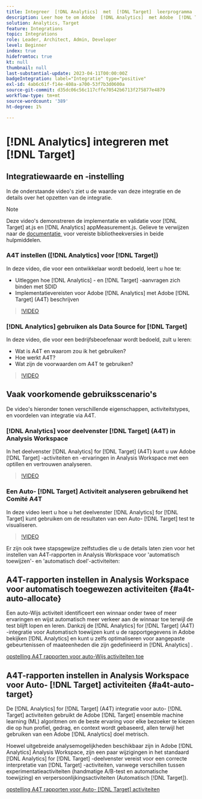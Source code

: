 ```yaml
---
title: Integreer  [!DNL Analytics]  met  [!DNL Target]  leerprogramma
description: Leer hoe te om Adobe  [!DNL Analytics]  met Adobe  [!DNL Target] te integreren.
solution: Analytics, Target
feature: Integrations
topic: Integrations
role: Leader, Architect, Admin, Developer
level: Beginner
index: true
hidefromtoc: true
kt: null
thumbnail: null
last-substantial-update: 2023-04-11T00:00:00Z
badgeIntegration: label="Integratie" type="positive"
exl-id: 4ab6c61f-f14e-408a-a700-53f7b3d0600a
source-git-commit: d35dc06c56c117cffe70542b6713f275877e4879
workflow-type: tm+mt
source-wordcount: '389'
ht-degree: 1%

---
```


# [!DNL Analytics] integreren met [!DNL Target]


## Integratiewaarde en -instelling

In de onderstaande video&#39;s ziet u de waarde van deze integratie en de details over het opzetten van de integratie.

>[!NOTE]
>
>Deze video&#39;s demonstreren de implementatie en validatie voor [!DNL Target] at.js en [!DNL Analytics] appMeasurement.js. Gelieve te verwijzen naar de [&#x200B; documentatie &#x200B;](https://experienceleague.adobe.com/docs/target/using/integrate/a4t/a4timplementation.html?lang=nl-NL) voor vereiste bibliotheekversies in beide hulpmiddelen.

### A4T instellen ([!DNL Analytics] voor [!DNL Target])

In deze video, die voor een ontwikkelaar wordt bedoeld, leert u hoe te:

* Uitleggen hoe [!DNL Analytics] - en [!DNL Target] -aanvragen zich binden met SDID
* Implementatievereisten voor Adobe [!DNL Analytics] met Adobe [!DNL Target] (A4T) beschrijven

>[!VIDEO](https://video.tv.adobe.com/v/35146/?quality=12&learn=on)

### [!DNL Analytics] gebruiken als Data Source for [!DNL Target]

In deze video, die voor een bedrijfsbeoefenaar wordt bedoeld, zult u leren:

* Wat is A4T en waarom zou ik het gebruiken?
* Hoe werkt A4T?
* Wat zijn de voorwaarden om A4T te gebruiken?

>[!VIDEO](https://video.tv.adobe.com/v/17384/?quality=12&learn=on)


## Vaak voorkomende gebruiksscenario&#39;s

De video&#39;s hieronder tonen verschillende eigenschappen, activiteitstypes, en voordelen van integratie via A4T.

### [!DNL Analytics] voor deelvenster [!DNL Target] (A4T) in Analysis Workspace

In het deelvenster [!DNL Analytics] for [!DNL Target] (A4T) kunt u uw Adobe [!DNL Target] -activiteiten en -ervaringen in Analysis Workspace met een optillen en vertrouwen analyseren.

>[!VIDEO](https://video.tv.adobe.com/v/37247/?quality=12&learn=on)

### Een Auto- [!DNL Target] Activiteit analyseren gebruikend het Comité A4T

In deze video leert u hoe u het deelvenster [!DNL Analytics] for [!DNL Target] kunt gebruiken om de resultaten van een Auto- [!DNL Target] test te visualiseren.

>[!VIDEO](https://video.tv.adobe.com/v/333270/?quality=12&learn=on)

Er zijn ook twee stapsgewijze zelfstudies die u de details laten zien voor het instellen van A4T-rapporten in Analysis Workspace voor &#39;automatisch toewijzen&#39;- en &#39;automatisch doel&#39;-activiteiten:

## A4T-rapporten instellen in Analysis Workspace voor automatisch toegewezen activiteiten {#a4t-auto-allocate}

Een auto-Wijs activiteit identificeert een winnaar onder twee of meer ervaringen en wijst automatisch meer verkeer aan de winnaar toe terwijl de test blijft lopen en leren. Dankzij de [!DNL Analytics] for [!DNL Target] (A4T) -integratie voor Automatisch toewijzen kunt u de rapportgegevens in Adobe bekijken [!DNL Analytics] en kunt u zelfs optimaliseren voor aangepaste gebeurtenissen of maateenheden die zijn gedefinieerd in [!DNL Analytics] .

<a href="https://experienceleague.adobe.com/docs/target-learn/tutorials/integrations/set-up-a4t-reports-in-analysis-workspace-for-auto-allocate-activities.html?lang=nl-NL" class="spectrum-Button spectrum-Button--primary spectrum-Button--sizeM" target="_blank">
  <span class="spectrum-Button-label has-no-wrap has-text-weight-bold"> opstelling A4T rapporten voor auto-Wijs activiteiten </span> toe
</a>

## A4T-rapporten instellen in Analysis Workspace voor Auto- [!DNL Target] activiteiten {#a4t-auto-target}

De [!DNL Analytics] for [!DNL Target] (A4T) integratie voor auto- [!DNL Target] activiteiten gebruikt de Adobe [!DNL Target] ensemble machine learning (ML) algoritmen om de beste ervaring voor elke bezoeker te kiezen die op hun profiel, gedrag, en context wordt gebaseerd, allen terwijl het gebruiken van een Adobe [!DNL Analytics] doel metrisch.

Hoewel uitgebreide analysemogelijkheden beschikbaar zijn in Adobe [!DNL Analytics] Analysis Workspace, zijn een paar wijzigingen in het standaard [!DNL Analytics] for [!DNL Target] -deelvenster vereist voor een correcte interpretatie van [!DNL Target] -activiteiten, vanwege verschillen tussen experimentatieactiviteiten (handmatige A/B-test en automatische toewijzing) en verpersoonlijkingsactiviteiten (Automatisch [!DNL Target]).

<a href="https://experienceleague.adobe.com/docs/target-learn/tutorials/integrations/set-up-a4t-reports-in-analysis-workspace-for-auto-target-activities.html?lang=nl-NL" class="spectrum-Button spectrum-Button--primary spectrum-Button--sizeM" target="_blank">
  <span class="spectrum-Button-label has-no-wrap has-text-weight-bold"> opstelling A4T rapporten voor Auto- [!DNL Target] activiteiten </span>
</a>
